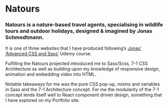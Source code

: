 # Natours
### Natours is a nature-based travel agents, specialising in wildlife tours and outdoor holidays, designed & imagined by Jonas Schmedtmann.
It is one of three websites that I have produced following’s [Jonas’ ‘Advanced CSS and Sass’](https://codingheroes.io "Jonas Schmedtmann's Site") Udemy course.

Fulfilling the Natours projected introduced me to Sass/Scss, 7-1 CSS Architecture as well as building upon my knowledge of responsive design, animation and embedding video into HTML. 

Notable takeaways for me was the pure CSS pop-up, mixins and variables in Sass and the 7-1 Architecture concept. For me the modularity of the 7-1 concept lends itself well to React component driven design, something that I have explored on my Portfolio site.
